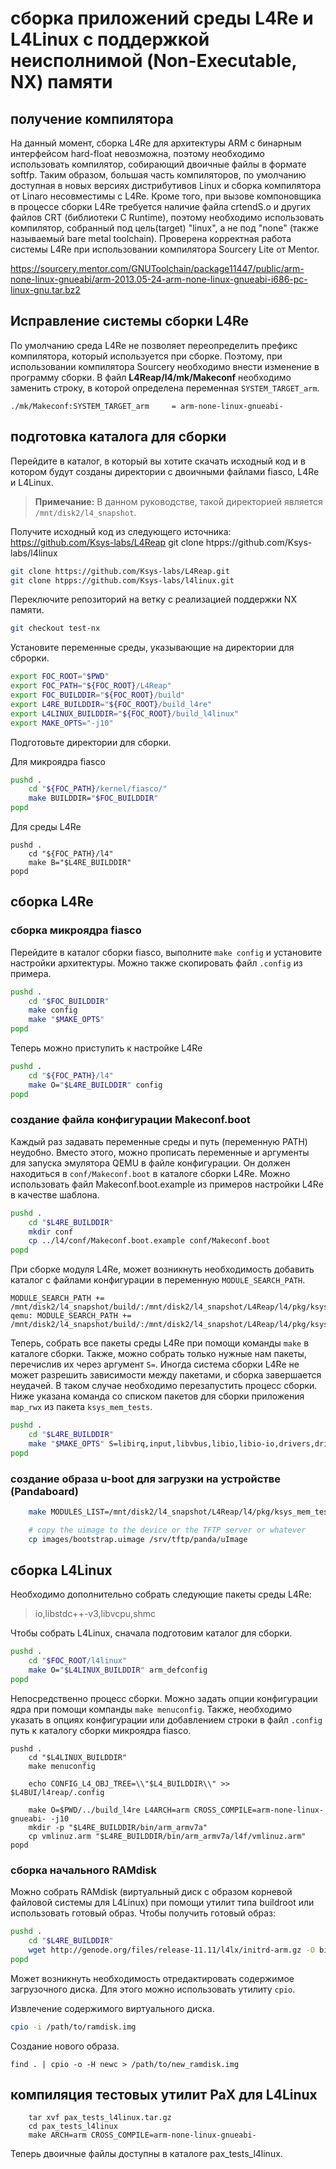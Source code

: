 # сборка приложений среды L4Re и L4Linux с поддержкой неисполнимой (Non-Executable, NX) памяти

## получение компилятора
На данный момент, сборка L4Re для архитектуры ARM с бинарным интерфейсом hard-float невозможна, поэтому необходимо использовать компилятор, собирающий двоичные файлы в формате softfp. Таким образом, большая часть компиляторов, по умолчанию доступная в новых версиях дистрибутивов Linux и сборка компилятора от Linaro несовместимы с L4Re. Кроме того, при вызове компоновщика в процессе сборки L4Re требуется наличие файла crtendS.o и других файлов CRT (библиотеки C Runtime), поэтому необходимо использовать компилятор, собранный под цель(target) "linux", а не под "none" (также называемый bare metal toolchain). Проверена корректная работа системы L4Re при использовании компилятора Sourcery Lite от Mentor.

https://sourcery.mentor.com/GNUToolchain/package11447/public/arm-none-linux-gnueabi/arm-2013.05-24-arm-none-linux-gnueabi-i686-pc-linux-gnu.tar.bz2

## Исправление системы сборки L4Re
По умолчанию среда L4Re не позволяет переопределить префикс компилятора, который используется при сборке. Поэтому, при использовании компилятора Sourcery необходимо внести изменение в программу сборки. В файл **L4Reap/l4/mk/Makeconf** необходимо заменить строку, в которой определена переменная `SYSTEM_TARGET_arm`.
```
./mk/Makeconf:SYSTEM_TARGET_arm     = arm-none-linux-gnueabi-
```

## подготовка каталога для сборки
Перейдите в каталог, в который вы хотите скачать исходный код и в котором будут созданы директории с двоичными файлами fiasco, L4Re и L4Linux.

> **Примечание:** В данном руководстве, такой директорией является `/mnt/disk2/l4_snapshot`.

Получите исходный код из следующего источника:
https://github.com/Ksys-labs/L4Reap
git clone htpps://github.com/Ksys-labs/l4linux

```bash
git clone https://github.com/Ksys-labs/L4Reap.git
git clone htpps://github.com/Ksys-labs/l4linux.git
```

Переключите репозиторий на ветку с реализацией поддержки NX памяти.
```bash
git checkout test-nx
```

Установите переменные среды, указывающие на директории для сброрки.
```bash
export FOC_ROOT="$PWD"
export FOC_PATH="${FOC_ROOT}/L4Reap"
export FOC_BUILDDIR="${FOC_ROOT}/build"
export L4RE_BUILDDIR="${FOC_ROOT}/build_l4re"
export L4LINUX_BUILDDIR="${FOC_ROOT}/build_l4linux"
export MAKE_OPTS="-j10"
```
Подготовьте директории для сборки.

Для микроядра fiasco
```bash
pushd .
	cd "${FOC_PATH}/kernel/fiasco/"
	make BUILDDIR="$FOC_BUILDDIR"
popd
```

Для среды L4Re
```
pushd .
	cd "${FOC_PATH}/l4"
	make B="$L4RE_BUILDDIR"
popd

```

## сборка L4Re
### сборка микроядра fiasco
Перейдите в каталог сборки fiasco, выполните `make config` и установите настройки архитектуры. Можно также скопировать файл `.config` из примера.
```bash
pushd .
	cd "$FOC_BUILDDIR"
	make config
	make "$MAKE_OPTS"
popd

```

Теперь можно приступить к настройке L4Re
```bash
pushd .
	cd "${FOC_PATH}/l4"
	make O="$L4RE_BUILDDIR" config
popd

```
### создание файла конфигурации Makeconf.boot
Каждый раз задавать переменные среды и путь (переменную PATH) неудобно. Вместо этого, можно прописать переменные и аргументы для запуска эмулятора QEMU в файле конфигурации. Он должен находиться в `conf/Makeconf.boot` в каталоге сборки L4Re. Можно использовать файл Makeconf.boot.example из примеров настройки L4Re в качестве шаблона.

```bash
pushd .
	cd "$L4RE_BUILDDIR"
	mkdir conf
	cp ../l4/conf/Makeconf.boot.example conf/Makeconf.boot
popd
```

При сборке модуля L4Re, может возникнуть необходимость добавить каталог с файлами конфигурации в переменную `MODULE_SEARCH_PATH`.

```make
MODULE_SEARCH_PATH += /mnt/disk2/l4_snapshot/build/:/mnt/disk2/l4_snapshot/L4Reap/l4/pkg/ksys_mem_tests/conf:/mnt/disk2/l4_snapshot/tudos/l4/pkg/io/config
qemu: MODULE_SEARCH_PATH += /mnt/disk2/l4_snapshot/build/:/mnt/disk2/l4_snapshot/L4Reap/l4/pkg/ksys_mem_tests/conf:/mnt/disk2/l4_snapshot/tudos/l4/pkg/io/config
```

Теперь, собрать все пакеты среды L4Re при помощи команды `make` в каталоге сборки. Также, можно собрать только нужные нам пакеты, перечислив их через аргумент `S=`. Иногда система сборки L4Re не может разрешить зависимости между пакетами, и сборка завершается неудачей. В таком случае необходимо перезапустить процесс сборки. Ниже указана команда со списком пакетов для сборки приложения `map_rwx` из пакета `ksys_mem_tests`.

```bash
pushd .
	cd "$L4RE_BUILDDIR"
	make "$MAKE_OPTS" S=libirq,input,libvbus,libio,libio-io,drivers,drivers-frst,bootstrap,libsupc++,libgcc-pure,libgcc,crtn,libkproxy,libsigma0,libsupc++-minimal,uclibc-minimal,lua,ned,ksys_mem_tests,log,libc_backends,cxx,cxx_libc_io,l4re,l4re_c,l4re_kernel,l4re_vfs,l4sys,l4util,ldscripts,ldso,libloader,loader,uclibc,moe
popd
```

### создание образа u-boot для загрузки на устройстве (Pandaboard)
```bash
	make MODULES_LIST=/mnt/disk2/l4_snapshot/L4Reap/l4/pkg/ksys_mem_tests/conf/modules.list uimage E=map_rwx

	# copy the uimage to the device or the TFTP server or whatever
	cp images/bootstrap.uimage /srv/tftp/panda/uImage
```

## сборка L4Linux
Необходимо дополнительно собрать следующие пакеты среды L4Re:

> io,libstdc++-v3,libvcpu,shmc

Чтобы собрать L4Linux, сначала подготовим каталог для сборки.
```bash
pushd .
	cd "$FOC_ROOT/l4linux"
	make O="$L4LINUX_BUILDDIR" arm_defconfig
popd
```

Непосредственно процесс сборки. Можно задать опции конфигурации ядра при помощи компанды `make menuconfig`. Также, необходимо указать в опциях конфигурации или добавлением строки в файл `.config` путь к каталогу сборки микроядра fiasco.
```
pushd .
	cd "$L4LINUX_BUILDDIR"
	make menuconfig

	echo CONFIG_L4_OBJ_TREE=\\"$L4_BUILDDIR\\" >> $L4BUI/l4reap/.config

	make O=$PWD/../build_l4re L4ARCH=arm CROSS_COMPILE=arm-none-linux-gnueabi- -j10
	mkdir -p "$L4RE_BUILDDIR/bin/arm_armv7a"
	cp vmlinuz.arm "$L4RE_BUILDDIR/bin/arm_armv7a/l4f/vmlinuz.arm" 
popd
```

### сборка начального RAMdisk
Можно собрать RAMdisk (виртуальный диск с образом корневой файловой системы для L4Linux) при помощи утилит типа buildroot или использовать готовый образ.
Чтобы получить готовый образ:

```bash
pushd .
	cd "$L4RE_BUILDDIR"
	wget http://genode.org/files/release-11.11/l4lx/initrd-arm.gz -O bin/arm_armv7a/ramdisk-arm.rd
popd
```

Может возникнуть необходимость отредактировать содержимое загрузочного диска. Для этого можно использовать утилиту `cpio`.

Извлечение содержимого виртуального диска.
```bash
cpio -i /path/to/ramdisk.img
```

Cоздание нового образа.
```
find . | cpio -o -H newc > /path/to/new_ramdisk.img

```

## компиляция тестовых утилит PaX для L4Linux
```
	tar xvf pax_tests_l4linux.tar.gz
	cd pax_tests_l4linux
	make ARCH=arm CROSS_COMPILE=arm-none-linux-gnueabi-
```

Теперь двоичные файлы доступны в каталоге pax_tests_l4linux.
